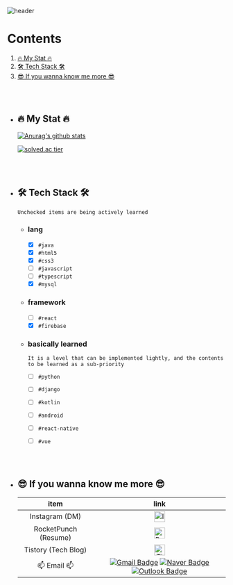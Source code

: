 ![header](https://capsule-render.vercel.app/api?type=rounded&color=timeAuto&reversal=true&height=200&section=header&text=SujK's%20Github&animation=fadeIn&fontSize=80&fontAlign=50&fontAlignY=50&desc=김수정의%20깃헙입니다😊&descSize=20&descAlign=66&descAlignY=69)

# Contents
  1. [🔥 My Stat 🔥](#-my-stat-)
  2. [🛠 Tech Stack 🛠](#-tech-stack-)
  3. [😎 If you wanna know me more 😎](#-if-you-wanna-know-me-more-)

<br><br>
- ## 🔥 My Stat 🔥
    [![Anurag's github stats](https://github-readme-stats.vercel.app/api?username=Kimsj912&show_icons=true&theme=Gradient)](https://github.com/Kimsj912/github-readme-stats)

    [![solved.ac tier](http://mazassumnida.wtf/api/v2/generate_badge?boj=tnwjd9912a)](https://solved.ac/tnwjd9912a)
    
    
<br><br>
- ## 🛠 Tech Stack 🛠
  ```Unchecked items are being actively learned```
  - ### lang
    - [x] `#java`
    - [x] `#html5`
    - [x] `#css3`
    - [ ] `#javascript`
    - [ ] `#typescript`
    - [x] `#mysql`

  - ### framework
    - [ ] `#react`
    - [x] `#firebase`

   - ### basically learned 
     ```It is a level that can be implemented lightly, and the contents to be learned as a sub-priority```
     - [ ] `#python`
     - [ ] `#django`
     - [ ] `#kotlin`
     - [ ] `#android`    
     - [ ] `#react-native`
     - [ ] `#vue`


<br><br>
- ## 😎 If you wanna know me more 😎
  | item | link|
  |:---:|:----------------:|
  | Instagram (DM) | <a href="https://www.instagram.com/k.modify_1122/"><img src="https://upload.wikimedia.org/wikipedia/commons/thumb/e/e7/Instagram_logo_2016.svg/768px-Instagram_logo_2016.svg.png" alt="Instagram" width="25px" height="25px"/></a>|
  | RocketPunch (Resume) | <a href="https://www.rocketpunch.com/@sujk912"><img src="https://image.rocketpunch.com/company/1/rocketpunch_logo_1543569694.png?s=400x400&t=inside" alt="Rocketpunch" width="25px" height="25px"/></a> |
  | Tistory (Tech Blog) | <a href="https://codingjerk-diary.tistory.com/"><img src="https://t1.kakaocdn.net/kakaocorp/kakaocorp/admin/5a539919017800001.png" alt="Tistory" width="25px" height="25px"/></a>|
  | 📫 Email 📫 | [![Gmail Badge](https://img.shields.io/badge/Gmail-ea4335?logo=Gmail&logoColor=white&link=mailto:sujk912@gmail.com)](mailto:sujk912@gmail.com) [![Naver Badge](https://img.shields.io/badge/Naver-03C75A?logo=Naver&logoColor=white&link=mailto:tnwjd9912a@naver.com)](mailto:tnwjd9912a@naver.com) [![Outlook Badge](https://img.shields.io/badge/Outlook-0078D4?logo=Outlook&logoColor=white&link=mailto:tnwjd9912a@mju.ac.kr)](mailto:tnwjd9912a@mju.ac.kr) |
    
   
